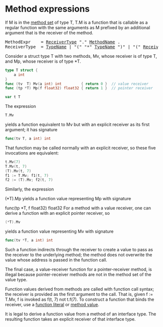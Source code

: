 # Method expressions

If M is in the [method set](/Types/method_sets.html) of type T, T.M is a function that is callable as a regular function with the same arguments as M prefixed by an additional argument that is the receiver of the method.

<pre>
<a id="MethodExpr">MethodExpr</a>    = <a href="#ReceiverType">ReceiverType</a> "." <a href="/Types/interface_types.html#MethodName">MethodName</a> .
<a id="ReceiverType">ReceiverType</a>  = <a href="/Types/#TypeName">TypeName</a> | "(" "*" <a href="/Types/#TypeName">TypeName</a> ")" | "(" <a href="#ReceiverType">ReceiverType</a> ")" .
</pre>

Consider a struct type T with two methods, Mv, whose receiver is of type T, and Mp, whose receiver is of type *T.

```go
type T struct {
	a int
}
func (tv  T) Mv(a int) int         { return 0 }  // value receiver
func (tp *T) Mp(f float32) float32 { return 1 }  // pointer receiver

var t T
```

The expression

```go
T.Mv
```

yields a function equivalent to Mv but with an explicit receiver as its first argument; it has signature

```go
func(tv T, a int) int
```

That function may be called normally with an explicit receiver, so these five invocations are equivalent:

```go
t.Mv(7)
T.Mv(t, 7)
(T).Mv(t, 7)
f1 := T.Mv; f1(t, 7)
f2 := (T).Mv; f2(t, 7)
```

Similarly, the expression

(*T).Mp
yields a function value representing Mp with signature

func(tp *T, f float32) float32
For a method with a value receiver, one can derive a function with an explicit pointer receiver, so

```go
(*T).Mv
```

yields a function value representing Mv with signature

```go
func(tv *T, a int) int
```

Such a function indirects through the receiver to create a value to pass as the receiver to the underlying method; the method does not overwrite the value whose address is passed in the function call.

The final case, a value-receiver function for a pointer-receiver method, is illegal because pointer-receiver methods are not in the method set of the value type.

Function values derived from methods are called with function call syntax; the receiver is provided as the first argument to the call. That is, given f := T.Mv, f is invoked as f(t, 7) not t.f(7). To construct a function that binds the receiver, use a [function literal](/Expressions/function_literals.html) or [method value](/Expressions/method_values.html).

It is legal to derive a function value from a method of an interface type. The resulting function takes an explicit receiver of that interface type.
